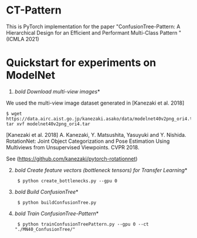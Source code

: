 #  CT-Pattern

This is PyTorch implementation for the paper "ConfusionTree-Pattern: A Hierarchical Design for an Efficient and Performant Multi-Class Pattern
" (ICMLA 2021)



# Quickstart for experiments on ModelNet

1. *bold Download multi-view images**

  We used the multi-view image dataset generated in [Kanezaki et al. 2018]
  
  ```
  $ wget https://data.airc.aist.go.jp/kanezaki.asako/data/modelnet40v2png_ori4.tar; tar xvf modelnet40v2png_ori4.tar  
  ```
  [Kanezaki et al. 2018] A. Kanezaki, Y. Matsushita, Yasuyuki and Y. Nishida. RotationNet: Joint Object Categorization and Pose Estimation Using Multiviews from            Unsupervised Viewpoints. CVPR 2018.

  See (https://github.com/kanezaki/pytorch-rotationnet)



2. *bold Create feature vectors (bottleneck tensors) for Transfer Learning**

   ```
    $ python create_bottlenecks.py --gpu 0 
   ```


3. *bold Build ConfusionTree**

   ```
    $ python buildConfusionTree.py  
   ```


4. *bold Train ConfusionTree-Pattern**

   ```
    $ python trainConfusionTreePattern.py --gpu 0 --ct "./MN40_ConfusionTree/" 
   ```

